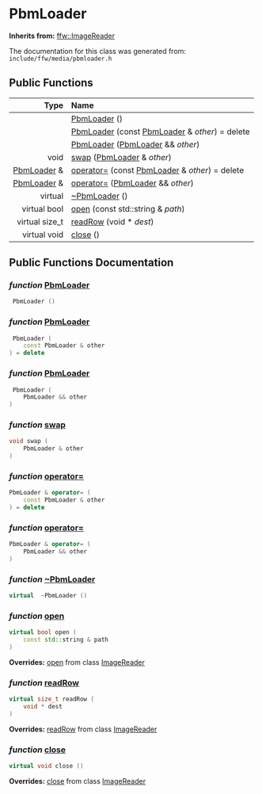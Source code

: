 PbmLoader
===================================


**Inherits from:** [ffw::ImageReader](ffw_ImageReader.html)

The documentation for this class was generated from: `include/ffw/media/pbmloader.h`



## Public Functions

| Type | Name |
| -------: | :------- |
|   | [PbmLoader](#dc1a8d75) ()  |
|   | [PbmLoader](#b513ac90) (const [PbmLoader](ffw_PbmLoader.html) & _other_) = delete  |
|   | [PbmLoader](#e3291507) ([PbmLoader](ffw_PbmLoader.html) && _other_)  |
|  void | [swap](#8a50c831) ([PbmLoader](ffw_PbmLoader.html) & _other_)  |
|  [PbmLoader](ffw_PbmLoader.html) & | [operator=](#f8052e9a) (const [PbmLoader](ffw_PbmLoader.html) & _other_) = delete  |
|  [PbmLoader](ffw_PbmLoader.html) & | [operator=](#87e0b120) ([PbmLoader](ffw_PbmLoader.html) && _other_)  |
|  virtual  | [~PbmLoader](#50cac0df) ()  |
|  virtual bool | [open](#bcd31dd1) (const std::string & _path_)  |
|  virtual size_t | [readRow](#8713c259) (void * _dest_)  |
|  virtual void | [close](#f5d8f733) ()  |


## Public Functions Documentation

### _function_ <a id="dc1a8d75" href="#dc1a8d75">PbmLoader</a>

```cpp
 PbmLoader () 
```



### _function_ <a id="b513ac90" href="#b513ac90">PbmLoader</a>

```cpp
 PbmLoader (
    const PbmLoader & other
) = delete 
```



### _function_ <a id="e3291507" href="#e3291507">PbmLoader</a>

```cpp
 PbmLoader (
    PbmLoader && other
) 
```



### _function_ <a id="8a50c831" href="#8a50c831">swap</a>

```cpp
void swap (
    PbmLoader & other
) 
```



### _function_ <a id="f8052e9a" href="#f8052e9a">operator=</a>

```cpp
PbmLoader & operator= (
    const PbmLoader & other
) = delete 
```



### _function_ <a id="87e0b120" href="#87e0b120">operator=</a>

```cpp
PbmLoader & operator= (
    PbmLoader && other
) 
```



### _function_ <a id="50cac0df" href="#50cac0df">~PbmLoader</a>

```cpp
virtual  ~PbmLoader () 
```



### _function_ <a id="bcd31dd1" href="#bcd31dd1">open</a>

```cpp
virtual bool open (
    const std::string & path
) 
```



**Overrides:** [open](/doxygen/ffw_ImageReader.md#25e290f7) from class [ImageReader](/doxygen/ffw_ImageReader.md)

### _function_ <a id="8713c259" href="#8713c259">readRow</a>

```cpp
virtual size_t readRow (
    void * dest
) 
```



**Overrides:** [readRow](/doxygen/ffw_ImageReader.md#2b7cda9d) from class [ImageReader](/doxygen/ffw_ImageReader.md)

### _function_ <a id="f5d8f733" href="#f5d8f733">close</a>

```cpp
virtual void close () 
```



**Overrides:** [close](/doxygen/ffw_ImageReader.md#f00a5543) from class [ImageReader](/doxygen/ffw_ImageReader.md)



